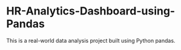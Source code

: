 # HR-Analytics-Dashboard-using-Pandas
This is a real-world data analysis project built using Python pandas. 
